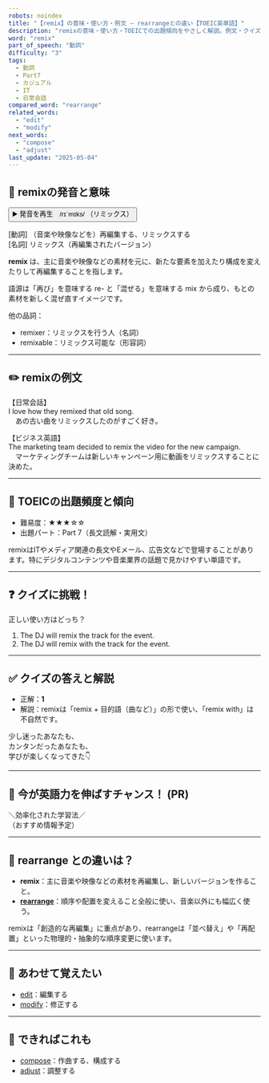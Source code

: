 ```yaml
---
robots: noindex
title: "【remix】の意味・使い方・例文 ― rearrangeとの違い【TOEIC英単語】"
description: "remixの意味・使い方・TOEICでの出題傾向をやさしく解説。例文・クイズ付きでrearrangeとの違いもわかりやすく学べます。"
word: "remix"
part_of_speech: "動詞"
difficulty: "3"
tags:
  - 動詞
  - Part7
  - カジュアル
  - IT
  - 日常会話
compared_word: "rearrange"
related_words:
  - "edit"
  - "modify"
next_words:
  - "compose"
  - "adjust"
last_update: "2025-05-04"
---
```


## 🔰 remixの発音と意味

<button class="play-audio" onclick="playTTS('remix')">
  <span class="play-audio-main">
    ▶️ 発音を再生　/rɪˈmɪks/
  </span>
  <span class="play-audio-sub">
    （リミックス）
  </span>
</button>

[動詞] （音楽や映像などを）再編集する、リミックスする  
[名詞] リミックス（再編集されたバージョン）

**remix** は、主に音楽や映像などの素材を元に、新たな要素を加えたり構成を変えたりして再編集することを指します。

語源は「再び」を意味する re- と「混ぜる」を意味する mix から成り、もとの素材を新しく混ぜ直すイメージです。

他の品詞：  
- remixer：リミックスを行う人（名詞）
- remixable：リミックス可能な（形容詞）

---

## ✏️ remixの例文

【日常会話】  
I love how they remixed that old song.  
　あの古い曲をリミックスしたのがすごく好き。

【ビジネス英語】  
The marketing team decided to remix the video for the new campaign.  
　マーケティングチームは新しいキャンペーン用に動画をリミックスすることに決めた。

---

## 🎯 TOEICの出題頻度と傾向

- 難易度：★★★☆☆
- 出題パート：Part 7（長文読解・実用文）

remixはITやメディア関連の長文やEメール、広告文などで登場することがあります。特にデジタルコンテンツや音楽業界の話題で見かけやすい単語です。

---

## ❓ クイズに挑戦！

正しい使い方はどっち？

1. The DJ will remix the track for the event.  
2. The DJ will remix with the track for the event.

---

## ✅ クイズの答えと解説

- 正解：**1**
- 解説：remixは「remix + 目的語（曲など）」の形で使い、「remix with」は不自然です。

少し迷ったあなたも、  
カンタンだったあなたも、  
学びが楽しくなってきた👇️

---

## 🚀 今が英語力を伸ばすチャンス！ (PR)

<div class="info-center">
＼効率化された学習法／<br>  
（おすすめ情報予定）
</div>

---

## 🤔  rearrange との違いは？

- **remix**：主に音楽や映像などの素材を再編集し、新しいバージョンを作ること。
- **[rearrange](/word/rearrange/)**：順序や配置を変えること全般に使い、音楽以外にも幅広く使う。

remixは「創造的な再編集」に重点があり、rearrangeは「並べ替え」や「再配置」といった物理的・抽象的な順序変更に使います。

---

## 🧩 あわせて覚えたい

- [edit](/word/edit/)：編集する
- [modify](/word/modify/)：修正する

---

## 📖 できればこれも

- [compose](/word/compose/)：作曲する、構成する
- [adjust](/word/adjust/)：調整する

<!-- cvid: aid43_bid40 -->
